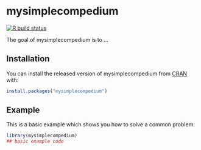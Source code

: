 
# mysimplecompedium

<!-- badges: start -->
[![R build status](https://github.com/davidweinfls/DATA-598-WI20-week-7/workflows/R-CMD-check/badge.svg)](https://github.com/davidweinfls/DATA-598-WI20-week-7/actions)
<!-- badges: end -->

The goal of mysimplecompedium is to ...

## Installation

You can install the released version of mysimplecompedium from [CRAN](https://CRAN.R-project.org) with:

``` r
install.packages("mysimplecompedium")
```

## Example

This is a basic example which shows you how to solve a common problem:

``` r
library(mysimplecompedium)
## basic example code
```

